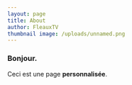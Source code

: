 ```yaml
---
layout: page
title: About
author: FleauxTV
thumbnail image: /uploads/unnamed.png
---
```


### Bonjour.
Ceci est une page **personnalisée**.